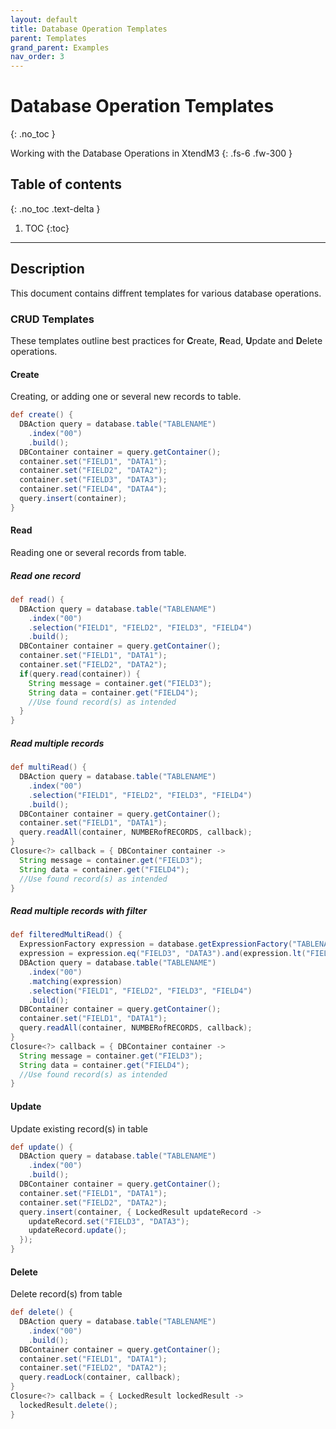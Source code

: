 ```yaml
---
layout: default
title: Database Operation Templates
parent: Templates
grand_parent: Examples
nav_order: 3
---
```


# Database Operation Templates
{: .no_toc }

Working with the Database Operations in XtendM3
{: .fs-6 .fw-300 }

## Table of contents
{: .no_toc .text-delta }

1. TOC
{:toc}

---

## Description
This document contains diffrent templates for various database operations.

### CRUD Templates
These templates outline best practices for **C**reate, **R**ead, **U**pdate and **D**elete operations.

#### Create
Creating, or adding one or several new records to table.
```groovy
def create() {
  DBAction query = database.table("TABLENAME")
    .index("00")
    .build();
  DBContainer container = query.getContainer();
  container.set("FIELD1", "DATA1");
  container.set("FIELD2", "DATA2");
  container.set("FIELD3", "DATA3");
  container.set("FIELD4", "DATA4");
  query.insert(container);
}
```

#### Read
Reading one or several records from table.

##### Read one record
```groovy
def read() {
  DBAction query = database.table("TABLENAME")
    .index("00")
    .selection("FIELD1", "FIELD2", "FIELD3", "FIELD4")
    .build();
  DBContainer container = query.getContainer();
  container.set("FIELD1", "DATA1");
  container.set("FIELD2", "DATA2");
  if(query.read(container)) {
    String message = container.get("FIELD3");
    String data = container.get("FIELD4");
    //Use found record(s) as intended
  }
}
```
##### Read multiple records
```groovy
def multiRead() {
  DBAction query = database.table("TABLENAME")
    .index("00")
    .selection("FIELD1", "FIELD2", "FIELD3", "FIELD4")
    .build();
  DBContainer container = query.getContainer();
  container.set("FIELD1", "DATA1");
  query.readAll(container, NUMBERofRECORDS, callback);
}
Closure<?> callback = { DBContainer container ->
  String message = container.get("FIELD3");
  String data = container.get("FIELD4");
  //Use found record(s) as intended
}
```
##### Read multiple records with filter
```groovy
def filteredMultiRead() {
  ExpressionFactory expression = database.getExpressionFactory("TABLENAME");
  expression = expression.eq("FIELD3", "DATA3").and(expression.lt("FIELD1", "DATA1"));
  DBAction query = database.table("TABLENAME")
    .index("00")
    .matching(expression)
    .selection("FIELD1", "FIELD2", "FIELD3", "FIELD4")
    .build();
  DBContainer container = query.getContainer();
  container.set("FIELD1", "DATA1");
  query.readAll(container, NUMBERofRECORDS, callback);
}
Closure<?> callback = { DBContainer container ->
  String message = container.get("FIELD3");
  String data = container.get("FIELD4");
  //Use found record(s) as intended
}
```

#### Update
Update existing record(s) in table
```groovy
def update() {
  DBAction query = database.table("TABLENAME")
    .index("00")
    .build();
  DBContainer container = query.getContainer();
  container.set("FIELD1", "DATA1");
  container.set("FIELD2", "DATA2");
  query.insert(container, { LockedResult updateRecord ->
    updateRecord.set("FIELD3", "DATA3");
    updateRecord.update();
  });
}
```

#### Delete
Delete record(s) from table
```groovy
def delete() {
  DBAction query = database.table("TABLENAME")
    .index("00")
    .build();
  DBContainer container = query.getContainer();
  container.set("FIELD1", "DATA1");
  container.set("FIELD2", "DATA2");
  query.readLock(container, callback);
}
Closure<?> callback = { LockedResult lockedResult ->
  lockedResult.delete();
}
```